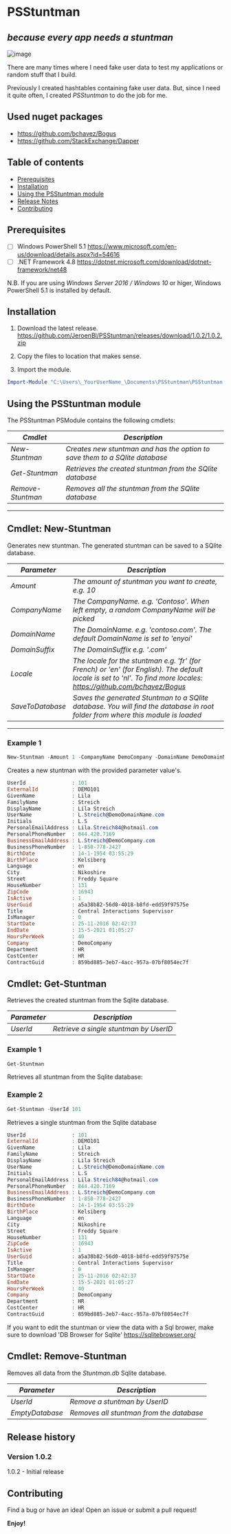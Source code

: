 # PSStuntman
## _because every app needs a stuntman_

![image](https://raw.githubusercontent.com/JeroenBl/PSStuntman/main/assets/logo.png)

There are many times where I need fake user data to test my applications or random stuff that I build.

Previously I created hashtables containing fake user data. But, since I need it quite often, I created _PSStuntman_ to do the job for me.

## Used nuget packages

- https://github.com/bchavez/Bogus
- https://github.com/StackExchange/Dapper

## Table of contents

* [Prerequisites](#Prerequisites)
* [Installation](#Installation)
* [Using the PSStuntman module](#Using-the-PSStuntman-module)
* [Release Notes](Release-Notes)
* [Contributing](Contributing)

## Prerequisites

- [ ] Windows PowerShell 5.1 https://www.microsoft.com/en-us/download/details.aspx?id=54616
- [ ] .NET Framework 4.8 https://dotnet.microsoft.com/download/dotnet-framework/net48

N.B. If you are using _Windows Server 2016 / Windows 10_ or higer, Windows PowerShell 5.1 is installed by default.

## Installation

1. Download the latest release. https://github.com/JeroenBl/PSStuntman/releases/download/1.0.2/1.0.2.zip

2. Copy the files to location that makes sense.

3. Import the module.

```powershell
Import-Module "C:\Users\_YourUserName_\Documents\PSStuntman\PSStuntman.dll"
```

## Using the PSStuntman module

The PSStuntman PSModule contains the following cmdlets:

| _Cmdlet_                       | _Description_                                                |
| ------------------------------ | ------------------------------------------------------------ |
| _New-Stuntman_                 | _Creates new stuntman and has the option to save them to a SQlite database_ |
| _Get-Stuntman_                 | _Retrieves the created stuntman from the SQlite database_    |
| _Remove-Stuntman_ | _Removes all the stuntman from the SQlite database_          |

---

## Cmdlet: New-Stuntman

Generates new stuntman. The generated stuntman can be saved to a SQlite database.

| _Parameter_        | _Description_                                                |
| ------------------ | ------------------------------------------------------------ |
| _Amount_           | _The amount of stuntman you want to create, e.g. 10_         |
| _CompanyName_      | _The CompanyName. e.g. 'Contoso'. When left empty, a random CompanyName will be picked_ |
| _DomainName_       | _The DomainName. e.g. 'contoso.com'. The default DomainName is set to 'enyoi'_ |
| _DomainSuffix_     | _The DomainSuffix e.g. '.com'_                                |
| _Locale_           | _The locale for the stuntman e.g. 'fr' (for French) or 'en' (for English). The default locale is set to 'nl'. To find more locales: https://github.com/bchavez/Bogus_ |
| _SaveToDatabase_     | _Saves the generated Stuntman to a SQlite database. You will find the database in root folder from where this module is loaded_ |

---

### Example 1

```powershell
New-Stuntman -Amount 1 -CompanyName DemoCompany -DomainName DemoDomainName -DomainSuffix .com -Locale en
```

Creates a new stuntman with the provided parameter value's.

```powershell
UserId               : 101
ExternalId           : DEMO101
GivenName            : Lila
FamilyName           : Streich
DisplayName          : Lila Streich
UserName             : L.Streich@DemoDomainName.com
Initials             : L.S
PersonalEmailAddress : Lila.Streich84@hotmail.com
PersonalPhoneNumber  : 844.420.7169
BusinessEmailAddress : L.Streich@DemoCompany.com
BusinessPhoneNumber  : 1-850-778-2427
BirthDate            : 14-1-1954 03:55:29
BirthPlace           : Kelsiberg
Language             : en
City                 : Nikoshire
Street               : Freddy Square
HouseNumber          : 131
ZipCode              : 16943
IsActive             : 1
UserGuid             : a5a38b82-56d0-4018-b8fd-edd59f97575e
Title                : Central Interactions Supervisor
IsManager            : 0
StartDate            : 25-11-2016 02:42:37
EndDate              : 15-5-2021 01:05:27
HoursPerWeek         : 40
Company              : DemoCompany
Department           : HR
CostCenter           : HR
ContractGuid         : 859bd885-3eb7-4acc-957a-07bf8054ec7f
```

## Cmdlet: Get-Stuntman

Retrieves the created stuntman from the Sqlite database.

| _Parameter_ | _Description_                          |
| ----------- | -------------------------------------- |
| _UserId_    | _Retrieve a single stuntman by UserID_ |

### Example 1

```powershell
Get-Stuntman
```

Retrieves all stuntman from the Sqlite database:

### Example 2

```powershell
Get-Stuntman -UserId 101
```

Retrieves a single stuntman from the Sqlite database

```powershell
UserId               : 101
ExternalId           : DEMO101
GivenName            : Lila
FamilyName           : Streich
DisplayName          : Lila Streich
UserName             : L.Streich@DemoDomainName.com
Initials             : L.S
PersonalEmailAddress : Lila.Streich84@hotmail.com
PersonalPhoneNumber  : 844.420.7169
BusinessEmailAddress : L.Streich@DemoCompany.com
BusinessPhoneNumber  : 1-850-778-2427
BirthDate            : 14-1-1954 03:55:29
BirthPlace           : Kelsiberg
Language             : en
City                 : Nikoshire
Street               : Freddy Square
HouseNumber          : 131
ZipCode              : 16943
IsActive             : 1
UserGuid             : a5a38b82-56d0-4018-b8fd-edd59f97575e
Title                : Central Interactions Supervisor
IsManager            : 0
StartDate            : 25-11-2016 02:42:37
EndDate              : 15-5-2021 01:05:27
HoursPerWeek         : 40
Company              : DemoCompany
Department           : HR
CostCenter           : HR
ContractGuid         : 859bd885-3eb7-4acc-957a-07bf8054ec7f
```

If you want to edit the stuntman or view the data with a Sql brower, make sure to download 'DB Browser for Sqlite' https://sqlitebrowser.org/


## Cmdlet: Remove-Stuntman

Removes all data from the _Stuntman.db_ Sqlite database.

| _Parameter_ | _Description_                          |
| ----------- | -------------------------------------- |
| _UserId_    | _Remove a stuntman by UserID_ |
| _EmptyDatabase_    | _Removes all stuntman from the database_ |

## Release history

### Version 1.0.2

1.0.2  - Initial release

## Contributing

Find a bug or have an idea! Open an issue or submit a pull request!

**Enjoy!**